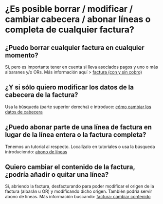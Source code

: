 # ¿Es posible borrar / modificar / cambiar cabecera / abonar líneas o completa de cualquier factura?

## ¿Puedo borrar cualquier factura en cualquier momento?

 Si, pero es importante tener en cuenta si lleva asociados pagos y uno o más albaranes y/o ORs. Más información aquí &gt; [factura \(con y sin cobro\)​](../../tutoriales/facturas/factura-borrado-con-y-sin-cobro-asociado.md)

## ¿Y si sólo quiero modificar los datos de la cabecera de la factura?

Usa la búsqueda \(parte superior derecha\) e introduce: [cómo cambiar los datos de cabecera](../../tutoriales/facturas/factura-cambiar-contenido.md)

## ¿Puedo abonar parte de una línea de factura en lugar de la línea entera o la factura completa?

Tenemos un tutorial al respecto. Localízalo en tutoriales o usa la búsqueda introduciendo: [abono de líneas](https://winmotor.gitbook.io/project/tutoriales/facturas/factura-abono-de-lineas-o-completo)

## Quiero cambiar el contenido de la factura, ¿podría añadir o quitar una línea?

Si, abriendo la factura, desfacturando para poder modificar el origen de la factura \(albarán u OR\) y modificando dicho origen. También podría servir abono de líneas. Más información buscando: [factura: cambiar contenido](https://winmotor.gitbook.io/project/tutoriales/facturas/factura-cambiar-contenido)

